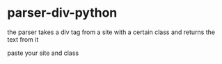 # parser-div-python

the parser takes a div tag from a site with a certain class and returns the text from it

paste your site and class
